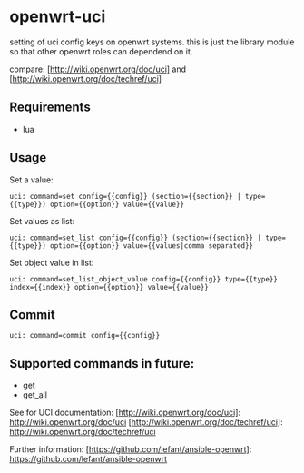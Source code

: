 openwrt-uci
===========

setting of uci config keys on openwrt systems. this is just the
library module so that other openwrt roles can dependend on it.

compare: [http://wiki.openwrt.org/doc/uci] and [http://wiki.openwrt.org/doc/techref/uci]

Requirements
------------

* lua

Usage
-----

Set a value:
```
uci: command=set config={{config}} (section={{section}} | type={{type}}) option={{option}} value={{value}}
```

Set values as list:
```
uci: command=set_list config={{config}} (section={{section}} | type={{type}}) option={{option}} value={{values|comma separated}}
```

Set object value in list:
```
uci: command=set_list_object_value config={{config}} type={{type}} index={{index}} option={{option}} value={{value}}
```

Commit
------

```
uci: command=commit config={{config}}
```

Supported commands in future:
-----------------------------

* get
* get_all

See for UCI documentation:
[http://wiki.openwrt.org/doc/uci]: http://wiki.openwrt.org/doc/uci
[http://wiki.openwrt.org/doc/techref/uci]: http://wiki.openwrt.org/doc/techref/uci

Further information:
[https://github.com/lefant/ansible-openwrt]: https://github.com/lefant/ansible-openwrt
